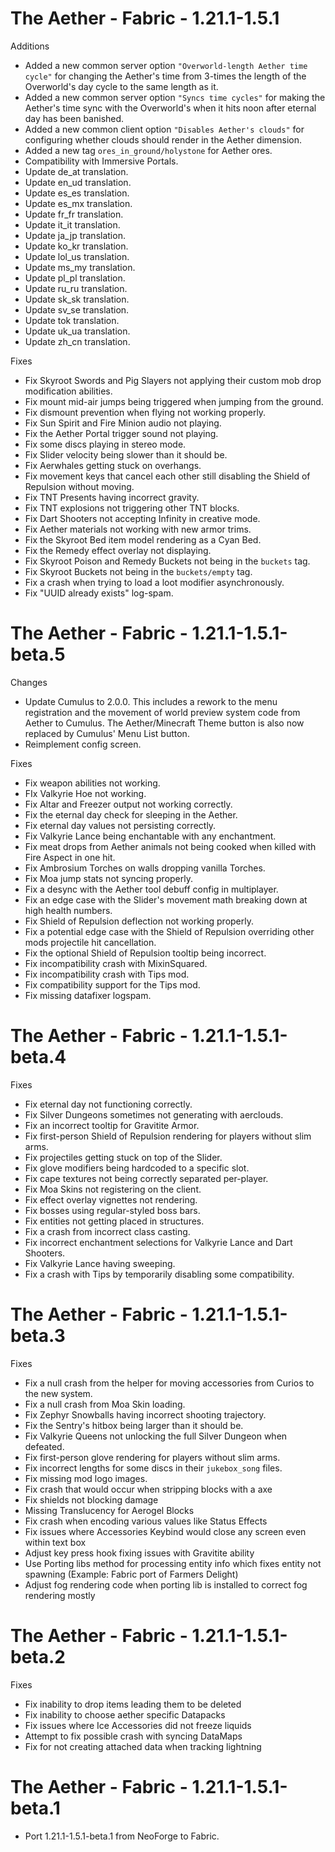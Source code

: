 # The Aether - Fabric - 1.21.1-1.5.1

Additions

- Added a new common server option `"Overworld-length Aether time cycle"` for changing the Aether's time from 3-times the length of the Overworld's day cycle to the same length as it.
- Added a new common server option `"Syncs time cycles"` for making the Aether's time sync with the Overworld's when it hits noon after eternal day has been banished.
- Added a new common client option `"Disables Aether's clouds"` for configuring whether clouds should render in the Aether dimension.
- Added a new tag `ores_in_ground/holystone` for Aether ores.
- Compatibility with Immersive Portals.
- Update de_at translation.
- Update en_ud translation.
- Update es_es translation.
- Update es_mx translation.
- Update fr_fr translation.
- Update it_it translation.
- Update ja_jp translation.
- Update ko_kr translation.
- Update lol_us translation.
- Update ms_my translation.
- Update pl_pl translation.
- Update ru_ru translation.
- Update sk_sk translation.
- Update sv_se translation.
- Update tok translation.
- Update uk_ua translation.
- Update zh_cn translation.

Fixes

- Fix Skyroot Swords and Pig Slayers not applying their custom mob drop modification abilities.
- Fix mount mid-air jumps being triggered when jumping from the ground.
- Fix dismount prevention when flying not working properly.
- Fix Sun Spirit and Fire Minion audio not playing.
- Fix the Aether Portal trigger sound not playing.
- Fix some discs playing in stereo mode.
- Fix Slider velocity being slower than it should be.
- Fix Aerwhales getting stuck on overhangs.
- Fix movement keys that cancel each other still disabling the Shield of Repulsion without moving.
- Fix TNT Presents having incorrect gravity.
- Fix TNT explosions not triggering other TNT blocks.
- Fix Dart Shooters not accepting Infinity in creative mode.
- Fix Aether materials not working with new armor trims.
- Fix the Skyroot Bed item model rendering as a Cyan Bed.
- Fix the Remedy effect overlay not displaying.
- Fix Skyroot Poison and Remedy Buckets not being in the `buckets` tag.
- Fix Skyroot Buckets not being in the `buckets/empty` tag.
- Fix a crash when trying to load a loot modifier asynchronously.
- Fix "UUID already exists" log-spam.

# The Aether - Fabric - 1.21.1-1.5.1-beta.5

Changes

- Update Cumulus to 2.0.0. This includes a rework to the menu registration and the movement of world preview system code from Aether to Cumulus. The Aether/Minecraft Theme button is also now replaced by Cumulus' Menu List button.
- Reimplement config screen.

Fixes

- Fix weapon abilities not working.
- FIx Valkyrie Hoe not working.
- Fix Altar and Freezer output not working correctly.
- Fix the eternal day check for sleeping in the Aether.
- Fix eternal day values not persisting correctly.
- Fix Valkyrie Lance being enchantable with any enchantment.
- Fix meat drops from Aether animals not being cooked when killed with Fire Aspect in one hit.
- Fix Ambrosium Torches on walls dropping vanilla Torches.
- Fix Moa jump stats not syncing properly.
- Fix a desync with the Aether tool debuff config in multiplayer.
- Fix an edge case with the Slider's movement math breaking down at high health numbers.
- Fix Shield of Repulsion deflection not working properly.
- Fix a potential edge case with the Shield of Repulsion overriding other mods projectile hit cancellation.
- Fix the optional Shield of Repulsion tooltip being incorrect.
- Fix incompatibility crash with MixinSquared.
- Fix incompatibility crash with Tips mod.
- Fix compatibility support for the Tips mod.
- Fix missing datafixer logspam.

# The Aether - Fabric - 1.21.1-1.5.1-beta.4

Fixes

- Fix eternal day not functioning correctly.
- Fix Silver Dungeons sometimes not generating with aerclouds.
- Fix an incorrect tooltip for Gravitite Armor.
- Fix first-person Shield of Repulsion rendering for players without slim arms.
- Fix projectiles getting stuck on top of the Slider.
- Fix glove modifiers being hardcoded to a specific slot.
- Fix cape textures not being correctly separated per-player.
- Fix Moa Skins not registering on the client.
- Fix effect overlay vignettes not rendering.
- Fix bosses using regular-styled boss bars.
- Fix entities not getting placed in structures.
- Fix a crash from incorrect class casting.
- Fix incorrect enchantment selections for Valkyrie Lance and Dart Shooters.
- Fix Valkyrie Lance having sweeping.
- Fix a crash with Tips by temporarily disabling some compatibility.

# The Aether - Fabric - 1.21.1-1.5.1-beta.3

Fixes

- Fix a null crash from the helper for moving accessories from Curios to the new system.
- Fix a null crash from Moa Skin loading.
- Fix Zephyr Snowballs having incorrect shooting trajectory.
- Fix the Sentry's hitbox being larger than it should be.
- Fix Valkyrie Queens not unlocking the full Silver Dungeon when defeated.
- Fix first-person glove rendering for players without slim arms.
- Fix incorrect lengths for some discs in their `jukebox_song` files.
- Fix missing mod logo images.
- Fix crash that would occur when stripping blocks with a axe
- Fix shields not blocking damage
- Missing Translucency for Aerogel Blocks
- Fix crash when encoding various values like Status Effects
- Fix issues where Accessories Keybind would close any screen even within text box
- Adjust key press hook fixing issues with Gravitite ability
- Use Porting libs method for processing entity info which fixes entity not spawning (Example: Fabric port of Farmers Delight)
- Adjust fog rendering code when porting lib is installed to correct fog rendering mostly

# The Aether - Fabric - 1.21.1-1.5.1-beta.2

Fixes

- Fix inability to drop items leading them to be deleted
- Fix inability to choose aether specific Datapacks
- Fix issues where Ice Accessories did not freeze liquids
- Attempt to fix possible crash with syncing DataMaps
- Fix for not creating attached data when tracking lightning

# The Aether - Fabric - 1.21.1-1.5.1-beta.1

- Port 1.21.1-1.5.1-beta.1 from NeoForge to Fabric.
